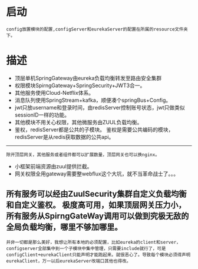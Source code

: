 # 启动
    config放置模块的配置,configServer和eurekaServer的配置在所属的resource文件夹下。

# 描述
* 顶层单机SpringGateway由eureka负载均衡转发至路由安全集群
* 权限模块SpirngGateway+SpringSecurity+JWT3合一。
* 其他服务使用Cloud-Netflix体系。
* 消息队列使用SpringStream+kafka，顺便凑个springBus+Config。
* jwt只放username和登录时间，由redisServer控制账号状态，jwt只做类似sessionID一样的功能。
* 其他模块不用关心权限，其他微服务由ZUUL负载均衡。
* 鉴权，redisServer都是公共的子模块。 鉴权是需要公共编码的模块，redisServer是从redis获取数据的公共api。

----
    除开顶层网关，其他服务或者组件都可以扩展数量，顶层网关也可以换nginx。
* 小框架前端资源由zuul提供拦截。
* 网关权限全用gateway需要整webflux这个大坑，就不当革命战士了。。。

## 所有服务可以经由ZuulSecurity集群自定义负载均衡和自定义鉴权。 极度高可用，如果顶层网关压力小，所有服务从SpirngGateWay调用可以做到究极无敌的全局负载均衡，哪里不够加哪里。
    并非一切都是那么美好，我想让所有本地的必须配置，比如eureka的client和server，configserver全部集中到一个子模块中集中管理，只需要include就行了，可是configClient+eurekaClient只能声明才能跑起来。就很恶心了。导致每个模块必须得声明eurekaClient，万一以后eurekaServer改端口其他也得改。